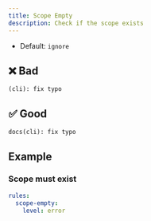 ```yaml
---
title: Scope Empty
description: Check if the scope exists
---
```


* Default: `ignore`

## ❌ Bad

```console
(cli): fix typo
```

## ✅ Good

```console
docs(cli): fix typo
```

## Example

### Scope must exist

```yaml
rules:
  scope-empty:
    level: error
```
